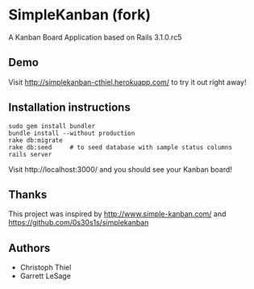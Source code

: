 # SimpleKanban (fork)

A Kanban Board Application based on Rails 3.1.0.rc5

## Demo

Visit http://simplekanban-cthiel.herokuapp.com/ to try it out right away!

## Installation instructions

    sudo gem install bundler
    bundle install --without production
    rake db:migrate
    rake db:seed     # to seed database with sample status columns
    rails server

Visit http://localhost:3000/ and you should see your Kanban board!

## Thanks

This project was inspired by http://www.simple-kanban.com/ and https://github.com/0s30s1s/simplekanban


## Authors

* Christoph Thiel
* Garrett LeSage